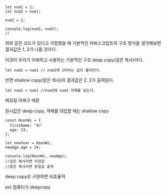 ```
let num1 = 1;
let num2 = num1; 

num2 = 2;

console.log(num1, num2);
//
```

위와 같은 코드가 있다고 가정했을 때 기본적인 자바스크립트의 구조 방식을 생각해보면
결과값은 1, 2가 나올 것이다.

이것이 우리가 이해하고 사용하는 기본적인 구조 deep copy(깊은 복사)이다.
```
let num2 = num1 // num2에 1이라는 값이 들어간다.

```

반면 shallow copy(얕은 복사)의
결과값은 2, 2가 출력된다.
```
let num2 = num1 //num2에 num1 자체를 넣는다.
```


메모링 어쩌구 때문

원시값은 deep copy,
객체를 대입할 때는  shallow copy

```
const HoonWi = {
  firstName: "위"
  age: 23,
};

let newYear = HoonWi;
newAge.age = 24;

console.log(HoonWi, newAge);
//깊은 복사라면 이전값
//얕은 복사라면 동일값 출력
```


deep copy로 구현하면 비효율적

ex) 컴퓨터가 deepcopy
